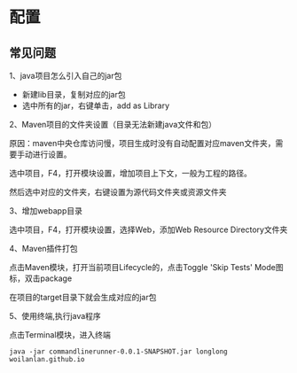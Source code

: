 # 配置

## 常见问题

1、java项目怎么引入自己的jar包

- 新建lib目录，复制对应的jar包
- 选中所有的jar，右键单击，add as Library

2、Maven项目的文件夹设置（目录无法新建java文件和包）

原因：maven中央仓库访问慢，项目生成时没有自动配置对应maven文件夹，需要手动进行设置。

选中项目，F4，打开模块设置，增加项目上下文，一般为工程的路径。

然后选中对应的文件夹，右键设置为源代码文件夹或资源文件夹

3、增加webapp目录

选中项目，F4，打开模块设置，选择Web，添加Web Resource Directory文件夹

4、Maven插件打包

点击Maven模块，打开当前项目Lifecycle的，点击Toggle 'Skip Tests' Mode图标，双击package

在项目的target目录下就会生成对应的jar包

5、使用终端,执行java程序

点击Terminal模块，进入终端

```log
java -jar commandlinerunner-0.0.1-SNAPSHOT.jar longlong woilanlan.github.io
```
